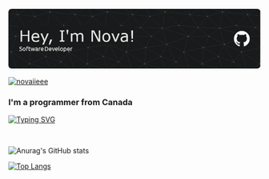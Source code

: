 ![Header](./header.png)
<p align="left"> <a href="https://twitter.com/novaiieee" target="blank"><img src="https://img.shields.io/twitter/follow/novaiieee?logo=twitter&style=for-the-badge" alt="novaiieee" /></a> </p>

<h3>I'm a programmer from Canada</h3>

[![Typing SVG](https://readme-typing-svg.demolab.com?font=Jetbrains+Mono&pause=1000&color=4C61F7&width=435&lines=Whats+in+store+for+your+journey%3F)](https://git.io/typing-svg)

<br>

![Anurag's GitHub stats](https://github-readme-stats.vercel.app/api?username=novaiiee&show_icons=true&theme=radical)

[![Top Langs](https://github-readme-stats.vercel.app/api/top-langs/?username=novaiiee&theme=radical&hide=css)](https://github.com/anuraghazra/github-readme-stats)
